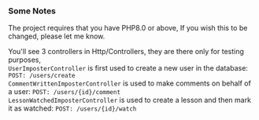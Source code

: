 ### Some Notes

The project requires that you have PHP8.0 or above, If you wish this to be changed, please let me know.  

You'll see 3 controllers in Http/Controllers, they are there only for testing purposes,  
`UserImposterController` is first used to create a new user in the database: `POST: /users/create`  
`CommentWrittenImposterController` is used to make comments on behalf of a user: `POST: /users/{id}/comment`  
`LessonWatchedImposterController` is used to create a lesson and then mark it as watched: `POST: /users/{id}/watch`  
